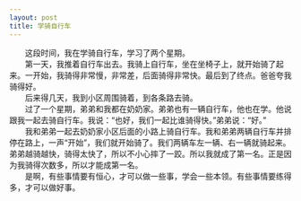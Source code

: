 ```yaml
---
layout: post
title: 学骑自行车
---
```



　　这段时间，我在学骑自行车，学习了两个星期。  
　　第一天，我推着自行车出去。我骑上自行车，坐在坐椅子上，就开始骑了起来。一开始，我骑得非常慢，非常差，后面骑得非常快。最后到了终点。爸爸夸我骑得好。  
　　后来得几天，我到小区周围骑着，到各条路去骑。   
　　过了一个星期，弟弟和我都在奶奶家。弟弟也有一辆自行车，他也在学。他说跟我一起去骑自行车。我说：“也好，我们一起比谁骑得快。”弟弟说：“好。”  
　　我和弟弟一起去奶奶家小区后面的小路上骑自行车。我和弟弟两辆自行车并排停在路上，一声“开始”，我们就开始骑了。我们两辆车左一辆、右一辆就骑起来。弟弟越骑越快，骑得太快了，所以不小心摔了一跤。所以我就成了第一名。正是因为我骑得次数多，所以才能成第一名。  
　　是啊，有些事情要有恒心，才可以做一些事，学会一些本领。有些事情要练得多，才可以做好事。  

